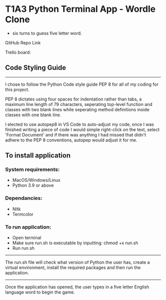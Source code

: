 # T1A3 Python Terminal App - Wordle Clone

- six turns to guess five letter word.

GitHub Repo Link

Trello board:

## Code Styling Guide

***

I chose to follow the Python Code style guide PEP 8 for all of my coding for this project.

PEP 8 dictates using four spaces for indentation rather than tabs, a maximum line length of 79 characters, seperating top-level function and classes with two blank lines while seperating method definitions inside classes with one blank line.

I elected to use autopep8 in VS Code to auto-adjust my code, once I was finished writing a piece of code I would simple right-click on the text, select 'Format Document' and if there was anything I had missed that didn't adhere to the PEP 8 conventions, autopep would adjust it for me.

## To install application

### System requirements:

- MacOS/Windows/Linux
- Python 3.9 or above

### Dependancies:

- Nltk
- Termcolor

### To run application:

- Open terminal
- Make sure run.sh is executable by inputting: chmod +x run.sh
- Run run.sh

***
The run.sh file will check what version of Python the user has, create a virtual environment, install the required packages and then run the application.

***

Once the application has opened, the user types in a five letter English language word to begin the game.